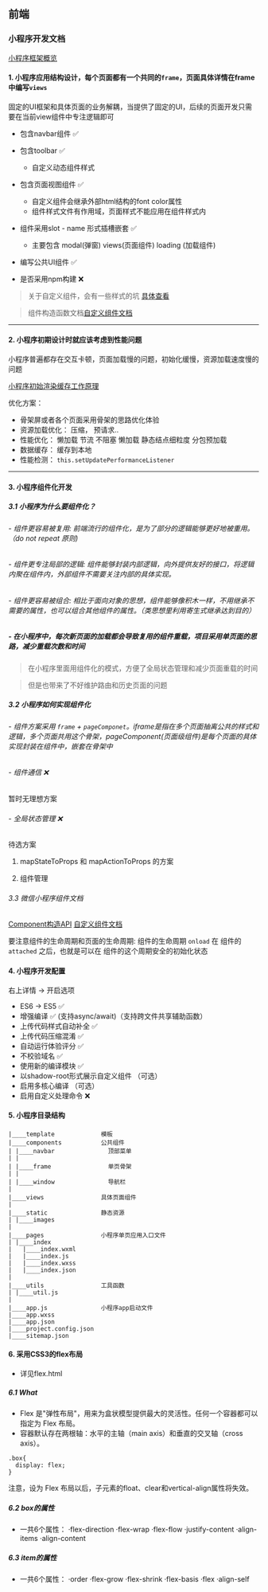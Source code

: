## 前端

### 小程序开发文档

[小程序框架概览](https://developers.weixin.qq.com/miniprogram/dev/reference/api/App.html)

#### 1. 小程序应用结构设计，每个页面都有一个共同的`frame`，页面具体详情在frame中编写`views`

固定的UI框架和具体页面的业务解耦，当提供了固定的UI，后续的页面开发只需要在当前view组件中专注逻辑即可

- 包含navbar组件 ✅
- 包含toolbar ✅
  - 自定义动态组件样式
- 包含页面视图组件 ✅
  - 自定义组件会继承外部html结构的font color属性
  - 组件样式文件有作用域，页面样式不能应用在组件样式内

- 组件采用slot - name 形式插槽嵌套 ✅
  - 主要包含 modal(弹窗) views(页面组件) loading (加载组件)

- 编写公共UI组件 ✅

- 是否采用npm构建 ❌

> 关于自定义组件，会有一些样式的坑 [具体查看](https://developers.weixin.qq.com/miniprogram/dev/framework/runtime/env.html)

> 组件构造函数文档[自定义组件文档](https://developers.weixin.qq.com/miniprogram/dev/reference/api/Component.html)

----

#### 2. 小程序初期设计时就应该考虑到性能问题

小程序普遍都存在交互卡顿，页面加载慢的问题，初始化缓慢，资源加载速度慢的问题

[小程序初始渲染缓存工作原理](https://developers.weixin.qq.com/miniprogram/dev/framework/view/initial-rendering-cache.html)

优化方案：
 - 骨架屏或者各个页面采用骨架的思路优化体验
 - 资源加载优化： 压缩， 预请求..
 - 性能优化： 懒加载 节流 不阻塞 懒加载 静态结点细粒度 分包预加载
 - 数据缓存： 缓存到本地
 - 性能检测： `this.setUpdatePerformanceListener`

-----

#### 3. 小程序组件化开发

#####  3.1 小程序为什么要组件化？

###### - 组件更容易被复用: 前端流行的组件化，是为了部分的逻辑能够更好地被重用。（do not repeat 原则)

###### - 组件更专注局部的逻辑: 组件能够封装内部逻辑，向外提供友好的接口，将逻辑内聚在组件内，外部组件不需要关注内部的具体实现。

###### - 组件更容易被组合: 相比于面向对象的思想，组件能够像积木一样，不用继承不需要的属性，也可以组合其他组件的属性。（类思想里利用寄生式继承达到目的）

#####  - 在小程序中，每次新页面的加载都会导致复用的组件重载，项目采用单页面的思路，减少重载次数和时间
 
> 在小程序里面用组件化的模式，方便了全局状态管理和减少页面重载的时间

> 但是也带来了不好维护路由和历史页面的问题

##### 3.2 小程序如何实现组件化

###### - 组件方案采用 `frame` + `pageComponet`。iframe是指在多个页面抽离公共的样式和逻辑，多个页面共用这个骨架，pageComponent(页面级组件)是每个页面的具体实现封装在组件中，嵌套在骨架中

###### - 组件通信 ❌ 

暂时无理想方案

###### - 全局状态管理 ❌ 

待选方案
1. mapStateToProps 和 mapActionToProps 的方案

2. 组件管理

###### 3.3 微信小程序组件文档
[Component构造API](https://developers.weixin.qq.com/miniprogram/dev/reference/api/Component.html)
[自定义组件文档](https://developers.weixin.qq.com/miniprogram/dev/framework/custom-component/component.html)

要注意组件的生命周期和页面的生命周期:
组件的生命周期 `onload` 在 组件的 `attached` 之后，也就是可以在 组件的这个周期安全的初始化状态

#### 4. 小程序开发配置

右上详情 -> 开启选项

- ES6 -> ES5 ✅
- 增强编译 ✅  (支持async/await)（支持跨文件共享辅助函数）
- 上传代码样式自动补全 ✅
- 上传代码压缩混淆 ✅
- 自动运行体验评分 ✅
- 不校验域名 ✅
- 使用新的编译模块 ✅
- 以shadow-root形式展示自定义组件 （可选）
- 启用多核心编译 （可选）
- 启用自定义处理命令 ❌

#### 5. 小程序目录结构

```
|____template             模板
|____components           公共组件
| |____navbar               顶部菜单
| |
| |____frame                单页骨架
| |
| |____window               导航栏
|
|____views                具体页面组件
|
|____static               静态资源
| |____images
|
|____pages                小程序单页应用入口文件
| |____index
|   |____index.wxml
|   |____index.js
|   |____index.wxss
|   |____index.json
|
|____utils                工具函数
| |____util.js
|
|____app.js               小程序app启动文件
|____app.wxss
|____app.json
|____project.config.json
|____sitemap.json
```

#### 6. 采用CSS3的flex布局
- 详见flex.html
##### 6.1 What

- Flex 是"弹性布局"，用来为盒状模型提供最大的灵活性。任何一个容器都可以指定为 Flex 布局。
- 容器默认存在两根轴：水平的主轴（main axis）和垂直的交叉轴（cross axis）。

```
.box{
  display: flex;
}
```
注意，设为 Flex 布局以后，子元素的float、clear和vertical-align属性将失效。

##### 6.2 box的属性
- 一共6个属性：
  ·flex-direction
  ·flex-wrap
  ·flex-flow
  ·justify-content
  ·align-items
  ·align-content

##### 6.3 item的属性
- 一共6个属性：
  ·order
  ·flex-grow
  ·flex-shrink
  ·flex-basis
  ·flex
  ·align-self


